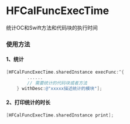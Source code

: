 # HFCalFuncExecTime
统计OC和Swift方法和代码块的执行时间

### 使用方法

#### 1、统计
```Objective-C
[HFCalFuncExecTime.sharedInstance execFunc:^{
        ......
        // 需要统计的代码块或者方法
    } withDesc:@"xxxxx描述统计的模块"];
```

#### 2、打印统计的时长
```Objective-C
[HFCalFuncExecTime.sharedInstance print];
```
